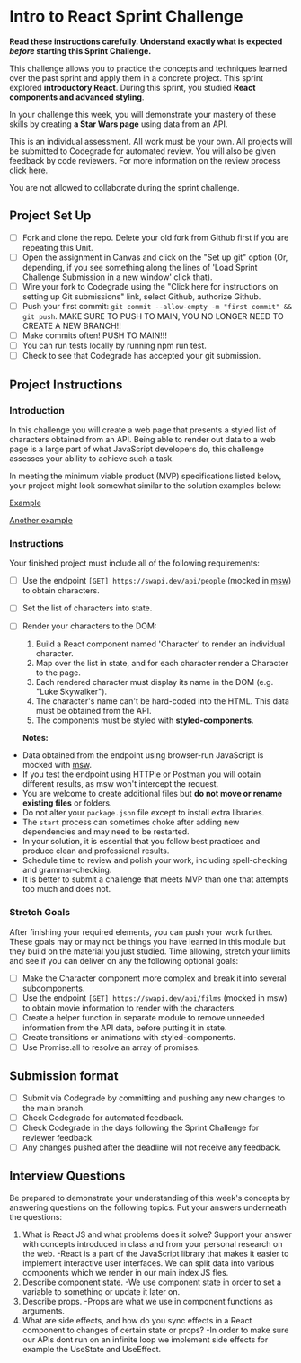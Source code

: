 # Intro to React Sprint Challenge

**Read these instructions carefully. Understand exactly what is expected _before_ starting this Sprint Challenge.**

This challenge allows you to practice the concepts and techniques learned over the past sprint and apply them in a concrete project. This sprint explored **introductory React**. During this sprint, you studied **React components and advanced styling**.

In your challenge this week, you will demonstrate your mastery of these skills by creating **a Star Wars page** using data from an API.

This is an individual assessment. All work must be your own. All projects will be submitted to Codegrade for automated review. You will also be given feedback by code reviewers. For more information on the review process [click here.](https://www.notion.so/bloomtech/How-to-View-Feedback-in-CodeGrade-c5147cee220c4044a25de28bcb6bb54a)

You are not allowed to collaborate during the sprint challenge.

## Project Set Up

- [ ] Fork and clone the repo. Delete your old fork from Github first if you are repeating this Unit.
- [ ] Open the assignment in Canvas and click on the "Set up git" option (Or, depending, if you see something along the lines of 'Load Sprint Challenge Submission in a new window' click that).
- [ ] Wire your fork to Codegrade using the "Click here for instructions on setting up Git submissions" link, select Github, authorize Github.
- [ ] Push your first commit: `git commit --allow-empty -m "first commit" && git push`. MAKE SURE TO PUSH TO MAIN, YOU NO LONGER NEED TO CREATE A NEW BRANCH!!
- [ ] Make commits often! PUSH TO MAIN!!!
- [ ] You can run tests locally by running npm run test.
- [ ] Check to see that Codegrade has accepted your git submission.

## Project Instructions

### Introduction

In this challenge you will create a web page that presents a styled list of characters obtained from an API. Being able to render out data to a web page is a large part of what JavaScript developers do, this challenge assesses your ability to achieve such a task.

In meeting the minimum viable product (MVP) specifications listed below, your project might look somewhat similar to the solution examples below:

[Example](https://tk-assets.lambdaschool.com/b011a132-0916-4ed2-8955-14192de03a75_sample-screenshot.png)

[Another example](https://tk-assets.lambdaschool.com/3b82c793-2352-4d4d-a81d-e55bf350f7bd_sample-screenshot2.png)

### Instructions

Your finished project must include all of the following requirements:

- [ ] Use the endpoint `[GET] https://swapi.dev/api/people` (mocked in [msw](https://github.com/mswjs/msw)) to obtain characters.
- [ ] Set the list of characters into state.
- [ ] Render your characters to the DOM:

  1. Build a React component named 'Character' to render an individual character.
  1. Map over the list in state, and for each character render a Character to the page.
  1. Each rendered character must display its name in the DOM (e.g. "Luke Skywalker").
  1. The character's name can't be hard-coded into the HTML. This data must be obtained from the API.
  1. The components must be styled with **styled-components**.

  **Notes:**

- Data obtained from the endpoint using browser-run JavaScript is mocked with [msw](https://github.com/mswjs/msw).
- If you test the endpoint using HTTPie or Postman you will obtain different results, as msw won't intercept the request.
- You are welcome to create additional files but **do not move or rename existing files** or folders.
- Do not alter your `package.json` file except to install extra libraries.
- The `start` process can sometimes choke after adding new dependencies and may need to be restarted.
- In your solution, it is essential that you follow best practices and produce clean and professional results.
- Schedule time to review and polish your work, including spell-checking and grammar-checking.
- It is better to submit a challenge that meets MVP than one that attempts too much and does not.

### Stretch Goals

After finishing your required elements, you can push your work further. These goals may or may not be things you have learned in this module but they build on the material you just studied. Time allowing, stretch your limits and see if you can deliver on any the following optional goals:

- [ ] Make the Character component more complex and break it into several subcomponents.
- [ ] Use the endpoint `[GET] https://swapi.dev/api/films` (mocked in msw) to obtain movie information to render with the characters.
- [ ] Create a helper function in separate module to remove unneeded information from the API data, before putting it in state.
- [ ] Create transitions or animations with styled-components.
- [ ] Use Promise.all to resolve an array of promises.

## Submission format

- [ ] Submit via Codegrade by committing and pushing any new changes to the main branch.
- [ ] Check Codegrade for automated feedback.
- [ ] Check Codegrade in the days following the Sprint Challenge for reviewer feedback.
- [ ] Any changes pushed after the deadline will not receive any feedback.

## Interview Questions

Be prepared to demonstrate your understanding of this week's concepts by answering questions on the following topics. Put your answers underneath the questions:

1. What is React JS and what problems does it solve? Support your answer with concepts introduced in class and from your personal research on the web.
-React is a part of the JavaScript library that makes it easier to implement interactive user interfaces. We can split data into various components which we render in our main index JS fles.
1. Describe component state.
-We use component state in order to set a variable to something or update it later on.
1. Describe props.
-Props are what we use in component functions as arguments.
1. What are side effects, and how do you sync effects in a React component to changes of certain state or props?
-In order to make sure our APIs dont run on an infinite loop we imolement side effects for example the UseState and UseEffect.